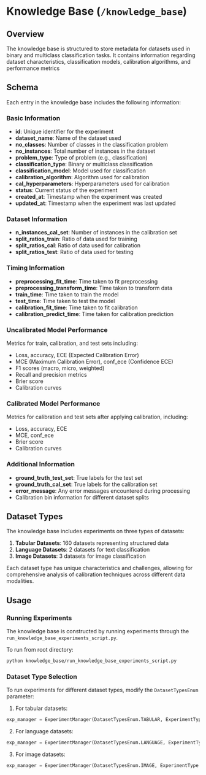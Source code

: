 # Knowledge Base (`/knowledge_base`)

## Overview
The knowledge base is structured to store metadata for datasets used in binary and multiclass classification tasks.
It contains information regarding dataset characteristics, classification models, calibration algorithms, and performance metrics
## Schema

Each entry in the knowledge base includes the following information:

### Basic Information

- **id**: Unique identifier for the experiment
- **dataset_name**: Name of the dataset used
- **no_classes**: Number of classes in the classification problem
- **no_instances**: Total number of instances in the dataset
- **problem_type**: Type of problem (e.g., classification)
- **classification_type**: Binary or multiclass classification
- **classification_model**: Model used for classification
- **calibration_algorithm**: Algorithm used for calibration
- **cal_hyperparameters**: Hyperparameters used for calibration
- **status**: Current status of the experiment
- **created_at**: Timestamp when the experiment was created
- **updated_at**: Timestamp when the experiment was last updated

### Dataset Information

- **n_instances_cal_set**: Number of instances in the calibration set
- **split_ratios_train**: Ratio of data used for training
- **split_ratios_cal**: Ratio of data used for calibration
- **split_ratios_test**: Ratio of data used for testing

### Timing Information

- **preprocessing_fit_time**: Time taken to fit preprocessing
- **preprocessing_transform_time**: Time taken to transform data
- **train_time**: Time taken to train the model
- **test_time**: Time taken to test the model
- **calibration_fit_time**: Time taken to fit calibration
- **calibration_predict_time**: Time taken for calibration prediction

### Uncalibrated Model Performance

Metrics for train, calibration, and test sets including:

- Loss, accuracy, ECE (Expected Calibration Error)
- MCE (Maximum Calibration Error), conf_ece (Confidence ECE)
- F1 scores (macro, micro, weighted)
- Recall and precision metrics
- Brier score
- Calibration curves

### Calibrated Model Performance

Metrics for calibration and test sets after applying calibration, including:

- Loss, accuracy, ECE
- MCE, conf_ece
- Brier score
- Calibration curves

### Additional Information

- **ground_truth_test_set**: True labels for the test set
- **ground_truth_cal_set**: True labels for the calibration set
- **error_message**: Any error messages encountered during processing
- Calibration bin information for different dataset splits

## Dataset Types

The knowledge base includes experiments on three types of datasets:

1. **Tabular Datasets**: 160 datasets representing structured data
2. **Language Datasets**: 2 datasets for text classification
3. **Image Datasets**: 3 datasets for image classification

Each dataset type has unique characteristics and challenges, allowing for comprehensive analysis of calibration techniques across different data modalities.

## Usage

### Running Experiments

The knowledge base is constructed by running experiments through the `run_knowledge_base_experiments_script.py`.

To run from root directory:

```bash
python knowledge_base/run_knowledge_base_experiments_script.py
```

### Dataset Type Selection

To run experiments for different dataset types, modify the `DatasetTypesEnum` parameter:

1. For tabular datasets:
```python
exp_manager = ExperimentManager(DatasetTypesEnum.TABULAR, ExperimentType.KNOWLEDGE_BASE_V2)
```

2. For language datasets:
```python
exp_manager = ExperimentManager(DatasetTypesEnum.LANGUAGE, ExperimentType.KNOWLEDGE_BASE_V2)
```

3. For image datasets:
```python
exp_manager = ExperimentManager(DatasetTypesEnum.IMAGE, ExperimentType.KNOWLEDGE_BASE_V2)